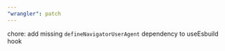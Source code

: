 ```yaml
---
"wrangler": patch
---
```


chore: add missing `defineNavigatorUserAgent` dependency to useEsbuild hook

